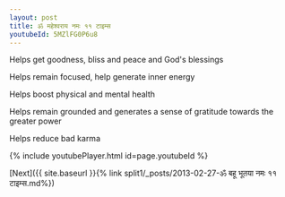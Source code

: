 ```yaml
---
layout: post
title: ॐ महेश्वराय नमः ११ टाइम्स
youtubeId: 5MZlFG0P6u8
---
```

 
 
Helps get goodness, bliss and peace and God's blessings
 
Helps remain focused, help generate inner energy 
 
Helps boost physical and mental health 
 
Helps remain grounded and generates a sense of gratitude towards the greater power 
 
Helps reduce bad karma
 
 
 
 


{% include youtubePlayer.html id=page.youtubeId %}
 
[Next]({{ site.baseurl }}{% link  split1/_posts/2013-02-27-ॐ बहू भूतया नमः ११ टाइम्स.md%})
 
